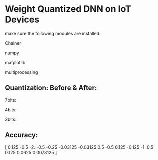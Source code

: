 # Weight Quantized DNN on IoT Devices


make sure the following modules are installed:

Chainer

numpy

matplotlib

multiprocessing

## Quantization: Before & After:

7bits:


4bits:

3bits:

## Accuracy:


[ 0.125      -0.5        -2.         -0.5        -0.25       -0.03125
  -0.03125     0.5        -0.5         0.125      -0.125      -1.
   0.5         0.125       0.0625      0.0078125 ]
